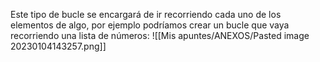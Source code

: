 Este tipo de bucle se encargará de ir recorriendo cada uno de los elementos de algo, por ejemplo podríamos crear un bucle que vaya recorriendo una lista de números:
![[Mis apuntes/ANEXOS/Pasted image 20230104143257.png]]
